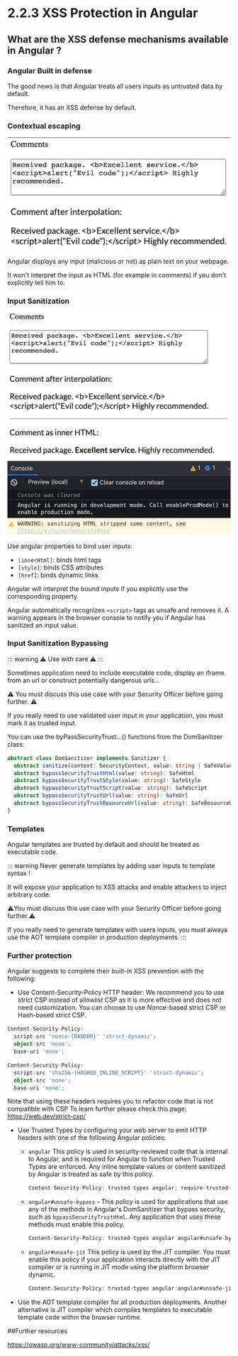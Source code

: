 # 2.2.3 XSS Protection in Angular

## What are the XSS defense mechanisms available in Angular ?

### Angular Built in defense

The good news is that Angular treats all users inputs as untrusted data by default.

Therefore, it has an XSS defense by default.

### Contextual escaping

![xss-contextual-escaping](../../assets/xss-contextual-escaping.png)

Angular displays any input (malicious or not) as plain text on your webpage.

It won't interpret the input as HTML (for example in comments) if you don't explicitly tell him to.

### Input Sanitization

![xss-contextual-escaping](../../assets/xss-input-sanitazation.png)

Use angular properties to bind user inputs:

- `[innerHtml]`: binds html tags
- `[style]`: binds CSS attributes
- `[href]`: binds dynamic links

Angular will interpret the bound inputs if you explicitly use the corresponding property.

Angular automatically recognizes `<script>` tags as unsafe and removes it. A warning appears in the browser console to notify you if Angular has sanitized an input value.

### Input Sanitization Bypassing

::: warning
:warning: Use with care :warning:
:::

Sometimes application need to include executable code, display an iframe from an url or construct potentially dangerous urls...

:warning: You must discuss this use case with your Security Officer before going further. :warning:

If you really need to use validated user input in your application, you must mark it as trusted input.

You can use the byPassSecurityTrust...() functions from the DomSanitizer class:

``` typescript
abstract class DomSanitizer implements Sanitizer {
  abstract sanitize(context: SecurityContext, value: string | SafeValue): string | null
  abstract bypassSecurityTrustHtml(value: string): SafeHtml
  abstract bypassSecurityTrustStyle(value: string): SafeStyle
  abstract bypassSecurityTrustScript(value: string): SafeScript
  abstract bypassSecurityTrustUrl(value: string): SafeUrl
  abstract bypassSecurityTrustResourceUrl(value: string): SafeResourceUrl
}
```

### Templates

Angular templates are trusted by default and should be treated as executable code.

::: warning
Never generate templates by adding user inputs to template syntax !

It will expose your application to XSS attacks and enable attackers to inject arbitrary code.


:warning:You must discuss this use case with your Security Officer before going further.:warning:

If you really need to generate templates with users inputs, you must always use the AOT template compiler in production deployments.
:::

### Further protection

Angular suggests to complete their built-in XSS prevention with the following:

 - Use Content-Security-Policy HTTP header:
We recommend you to use strict CSP instead of allowlist CSP as it is more effective and does not need customization.
You can choose to use Nonce-based strict CSP or Hash-based strict CSP.

``` typescript
Content-Security-Policy:
  script-src 'nonce-{RANDOM}' 'strict-dynamic';
  object-src 'none';
  base-uri 'none';
```
``` typescript
Content-Security-Policy:
  script-src 'sha256-{HASHED_INLINE_SCRIPT}' 'strict-dynamic';
  object-src 'none';
  base-uri 'none';
```
Note that using these headers requires you to refactor code that is not compatible with CSP
To learn further please check this page: https://web.dev/strict-csp/

- Use Trusted Types by configuring your web server to emit HTTP headers with one of the following Angular policies:
  
    - `angular`  This policy is used in security-reviewed code that is internal to Angular, and is required for Angular to function when Trusted Types are enforced. Any inline template values or content sanitized by Angular is treated as safe by this policy.
  
        ``` typescript
        Content-Security-Policy: trusted-types angular; require-trusted-types-for 'script';
        ```
    - `angular#unsafe-bypass` - This policy is used for applications that use any of the methods in Angular's DomSanitizer that bypass security, such as `bypassSecurityTrustHtml`. Any application that uses these methods must enable this policy.
        ``` typescript
        Content-Security-Policy: trusted-types angular angular#unsafe-bypass; require-trusted-types-for 'script';
        ```
    - `angular#unsafe-jit`  This policy is used by the JIT compiler. You must enable this policy if your application interacts directly with the JIT compiler or is running in JIT mode using the platform browser dynamic.
        ``` typescript
        Content-Security-Policy: trusted-types angular angular#unsafe-jit; require-trusted-types-for 'script';
        ```

- Use the AOT template compiler for all production deployments. Another alternative is JIT compiler which compiles templates to executable template code within the browser runtime.

##Further resources

https://owasp.org/www-community/attacks/xss/
